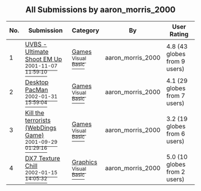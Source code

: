 ﻿<div align="center">

## All Submissions by aaron\_morris\_2000

</div>

No.  | Submission | Category | By   | User Rating
---- | ---------- | -------- | ---- | -----------
1 | [UVBS  \- Ultimate Shoot EM Up<br /><sup>2001-11-07 11:59:10</sup>](https://github.com/Planet-Source-Code/aaron-morris-2000-uvbs-ultimate-shoot-em-up__1-28684) | [Games<br /><sup>Visual Basic</sup>](../ByCategory/games__1-38.md) | aaron\_morris\_2000 | 4.8 (43 globes from 9 users)
2 | [Desktop PacMan<br /><sup>2002-01-31 15:59:04</sup>](https://github.com/Planet-Source-Code/aaron-morris-2000-desktop-pacman__1-31360) | [Games<br /><sup>Visual Basic</sup>](../ByCategory/games__1-38.md) | aaron\_morris\_2000 | 4.1 (29 globes from 7 users)
3 | [Kill the terrorists \(WebDings Game\)<br /><sup>2001-09-29 01:29:16</sup>](https://github.com/Planet-Source-Code/aaron-morris-2000-kill-the-terrorists-webdings-game__1-27637) | [Games<br /><sup>Visual Basic</sup>](../ByCategory/games__1-38.md) | aaron\_morris\_2000 | 3.2 (19 globes from 6 users)
4 | [DX7 Texture  Chill<br /><sup>2002-01-15 14:05:32</sup>](https://github.com/Planet-Source-Code/aaron-morris-2000-dx7-texture-chill__1-30830) | [Graphics<br /><sup>Visual Basic</sup>](../ByCategory/graphics__1-46.md) | aaron\_morris\_2000 | 5.0 (10 globes from 2 users)

